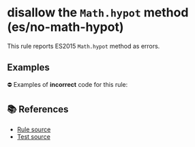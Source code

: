 # disallow the `Math.hypot` method (es/no-math-hypot)

This rule reports ES2015 `Math.hypot` method as errors.

## Examples

⛔ Examples of **incorrect** code for this rule:

<eslint-playground type="bad" code="/*eslint es/no-math-hypot: error */
const n = Math.hypot(value)
" />

## 📚 References

- [Rule source](https://github.com/mysticatea/eslint-plugin-es/blob/v3.0.0/lib/rules/no-math-hypot.js)
- [Test source](https://github.com/mysticatea/eslint-plugin-es/blob/v3.0.0/tests/lib/rules/no-math-hypot.js)

